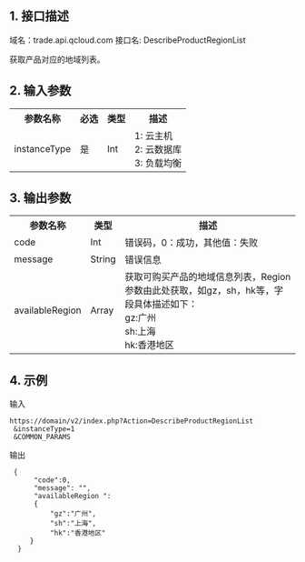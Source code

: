 ## 1. 接口描述
域名：trade.api.qcloud.com
接口名: DescribeProductRegionList

获取产品对应的地域列表。

## 2. 输入参数
<table class="t"><tbody><tr>
<th><b>参数名称</b></th>
<th><b>必选</b></th>
<th><b>类型</b></th>
<th><b>描述</b></th>
<tr>
<td> instanceType
<td> 是
<td> Int
<td> 1: 云主机<br>
2: 云数据库<br>
3: 负载均衡
</tbody></table>

## 3. 输出参数
<table class="t"><tbody><tr>
<th><b>参数名称</b></th>
<th><b>类型</b></th>
<th><b>描述</b></th>
<tr>
<td> code
<td> Int
<td> 错误码，0：成功，其他值：失败
<tr>
<td>message
<td> String
<td> 错误信息
<tr>
<td>availableRegion
<td> Array
<td> 获取可购买产品的地域信息列表，Region参数由此处获取，如gz，sh，hk等，字段具体描述如下：<br>
gz:广州<br>
sh:上海<br>
hk:香港地区
</tbody></table>

## 4. 示例
输入

```
https://domain/v2/index.php?Action=DescribeProductRegionList
 &instanceType=1
 &COMMON_PARAMS
```

输出

```
 {
      "code":0,
      "message": "",
      "availableRegion ":
      {
          "gz":"广州",
          "sh":"上海",
          "hk":"香港地区"
     }
  }
```
